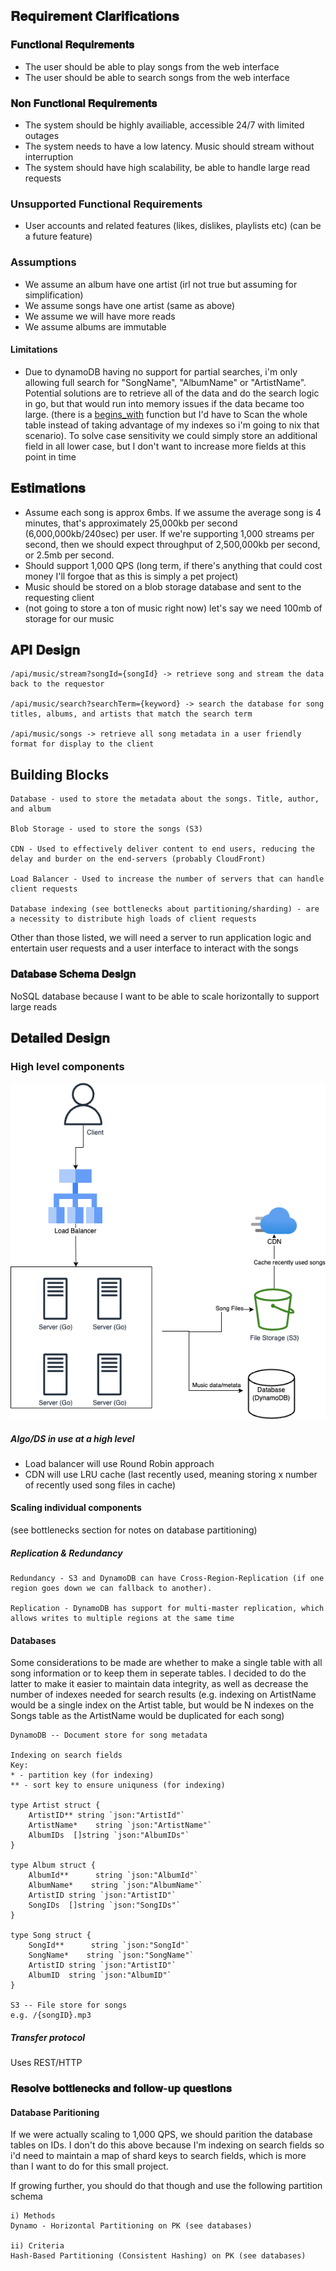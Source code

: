 ## 𝐑𝐞𝐪𝐮𝐢𝐫𝐞𝐦𝐞𝐧𝐭 𝐂𝐥𝐚𝐫𝐢𝐟𝐢𝐜𝐚𝐭𝐢𝐨𝐧𝐬

### 𝐅𝐮𝐧𝐜𝐭𝐢𝐨𝐧𝐚𝐥 𝐑𝐞𝐪𝐮𝐢𝐫𝐞𝐦𝐞𝐧𝐭𝐬

- The user should be able to play songs from the web interface
- The user should be able to search songs from the web interface

### 𝐍𝐨𝐧 𝐅𝐮𝐧𝐜𝐭𝐢𝐨𝐧𝐚𝐥 𝐑𝐞𝐪𝐮𝐢𝐫𝐞𝐦𝐞𝐧𝐭𝐬

- The system should be highly availiable, accessible 24/7 with limited outages
- The system needs to have a low latency. Music should stream without interruption
- The system should have high scalability, be able to handle large read requests

### Unsupported Functional Requirements

* User accounts and related features (likes, dislikes, playlists etc) (can be a future feature)

### Assumptions
* We assume an album have one artist (irl not true but assuming for simplification)
* We assume songs have one artist (same as above)
* We assume we will have more reads
* We assume albums are immutable

#### Limitations
* Due to dynamoDB having no support for partial searches, i'm only allowing full search for "SongName", "AlbumName" or "ArtistName". Potential solutions are to retrieve all of the data and do the search logic in go, but that would run into memory issues if the data became too large. (there is a [begins_with](https://docs.aws.amazon.com/amazondynamodb/latest/developerguide/ql-functions.beginswith.html) function but I'd have to Scan the whole table instead of taking advantage of my indexes so i'm going to nix that scenario). To solve case sensitivity we could simply store an additional field in all lower case, but I don't want to increase more fields at this point in time

## 𝐄𝐬𝐭𝐢𝐦𝐚𝐭𝐢𝐨𝐧𝐬

- Assume each song is approx 6mbs. If we assume the average song is 4 minutes, that's approximately 25,000kb per second (6,000,000kb/240sec) per user. If we're supporting 1,000 streams per second, then we should expect throughput of 2,500,000kb per second, or 2.5mb per second.
- Should support 1,000 QPS (long term, if there's anything that could cost money I'll forgoe that as this is simply a pet project)
- Music should be stored on a blob storage database and sent to the requesting client
- (not going to store a ton of music right now) let's say we need 100mb of storage for our music

## 𝐀𝐏𝐈 𝐃𝐞𝐬𝐢𝐠𝐧

```
/api/music/stream?songId={songId} -> retrieve song and stream the data back to the requestor

/api/music/search?searchTerm={keyword} -> search the database for song titles, albums, and artists that match the search term

/api/music/songs -> retrieve all song metadata in a user friendly format for display to the client
```

## Building Blocks

```
Database - used to store the metadata about the songs. Title, author, and album

Blob Storage - used to store the songs (S3)

CDN - Used to effectively deliver content to end users, reducing the delay and burder on the end-servers (probably CloudFront)

Load Balancer - Used to increase the number of servers that can handle client requests

Database indexing (see bottlenecks about partitioning/sharding) - are a necessity to distribute high loads of client requests
```

Other than those listed, we will need a server to run application logic and entertain user requests and a user interface to interact with the songs

### 𝐃𝐚𝐭𝐚𝐛𝐚𝐬𝐞 𝐒𝐜𝐡𝐞𝐦𝐚 𝐃𝐞𝐬𝐢𝐠𝐧

NoSQL database because I want to be able to scale horizontally to support large reads

## 𝐃𝐞𝐭𝐚𝐢𝐥𝐞𝐝 𝐃𝐞𝐬𝐢𝐠𝐧

### High level components

![Design Image](design.drawio.png "Design")

##### Algo/DS in use at a high level
* Load balancer will use Round Robin approach
* CDN will use LRU cache (last recently used, meaning storing x number of recently used song files in cache)

#### Scaling individual components

(see bottlenecks section for notes on database partitioning)

##### Replication & Redundancy

```
Redundancy - S3 and DynamoDB can have Cross-Region-Replication (if one region goes down we can fallback to another).

Replication - DynamoDB has support for multi-master replication, which allows writes to multiple regions at the same time
```

#### Databases

Some considerations to be made are whether to make a single table with all song information or to keep them in seperate tables. I decided to do the latter to make it easier to maintain data integrity, as well as decrease the number of indexes needed for search results (e.g. indexing on ArtistName would be a single index on the Artist table, but would be N indexes on the Songs table as the ArtistName would be duplicated for each song)

```
DynamoDB -- Document store for song metadata

Indexing on search fields
Key:
* - partition key (for indexing)
** - sort key to ensure uniquness (for indexing)

type Artist struct {
    ArtistID** string `json:"ArtistId"`
    ArtistName*    string `json:"ArtistName"`
    AlbumIDs  []string `json:"AlbumIDs"`
}

type Album struct {
    AlbumId**      string `json:"AlbumId"`
    AlbumName*    string `json:"AlbumName"`
    ArtistID string `json:"ArtistID"`
    SongIDs  []string `json:"SongIDs"`
}

type Song struct {
    SongId**      string `json:"SongId"`
    SongName*    string `json:"SongName"`
    ArtistID string `json:"ArtistID"`
    AlbumID  string `json:"AlbumID"`
}

S3 -- File store for songs
e.g. /{songID}.mp3
```

##### Transfer protocol

Uses REST/HTTP

### 𝐑𝐞𝐬𝐨𝐥𝐯𝐞 𝐛𝐨𝐭𝐭𝐥𝐞𝐧𝐞𝐜𝐤𝐬 𝐚𝐧𝐝 𝐟𝐨𝐥𝐥𝐨𝐰-𝐮𝐩 𝐪𝐮𝐞𝐬𝐭𝐢𝐨𝐧𝐬

#### Database Paritioning

If we were actually scaling to 1,000 QPS, we should parition the database tables on IDs. I don't do this above because I'm indexing on search fields so i'd need to maintain a map of shard keys to search fields, which is more than I want to do for this small project.

If growing further, you should do that though and use the following partition schema
```
i) Methods
Dynamo - Horizontal Partitioning on PK (see databases)

ii) Criteria
Hash-Based Partitioning (Consistent Hashing) on PK (see databases)
```

